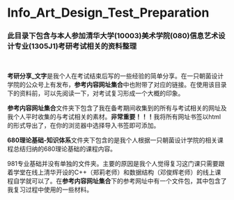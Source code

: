 # Info_Art_Design_Test_Preparation
<H3>
此目录下包含与本人参加清华大学(10003)美术学院(080)信息艺术设计专业(1305J1)考研考试相关的资料整理
</H3>

<br/>

<p>
<b>考研分享_文字</b>是我个人在考试结束后写的一些经验的简单分享。在一只朝菌设计学院的公众号上有发布，<b>参考内容网址集合</b>中也附带了对应的链接。在使用该目录下的资料前，可以先阅读一下，对考试复习形成一个大概的印象。
</p>

<p>
<b>参考内容网址集合</b>文件夹下包含了我在备考期间收集到的所有与考试相关的网址及我个人平时收集的与考试相关的素材。<b>非常重要！！！</b>我将所有网址书签以html的形式导出了，在你的浏览器中选择导入书签即可添加。
</p>

<p>
<b>680理论基础-知识体系</b>文件夹下包含的是我个人根据一只朝菌设计学院的相关课程总结归纳的680理论基础的课程内容。
</p>

<p>
981专业基础并没有单独的文件夹。主要的原因是我个人觉得复习这门课只需要跟着学堂在线上清华开设的C++（郑莉老师）和数据结构（邓俊辉老师）的线上课程自学就可以了。在<b>参考内容网址集合</b>下的参考网址中有一个文件包，其中包含了我复习过程中使用的一些材料。
</p>
